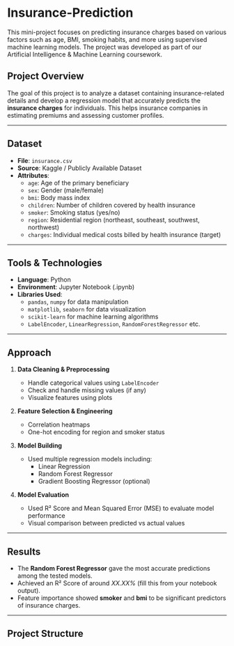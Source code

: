 # Insurance-Prediction

This mini-project focuses on predicting insurance charges based on various factors such as age, BMI, smoking habits, and more using supervised machine learning models. The project was developed as part of our Artificial Intelligence & Machine Learning coursework.

##  Project Overview

The goal of this project is to analyze a dataset containing insurance-related details and develop a regression model that accurately predicts the **insurance charges** for individuals. This helps insurance companies in estimating premiums and assessing customer profiles.

---

##  Dataset

- **File**: `insurance.csv`
- **Source**: Kaggle / Publicly Available Dataset
- **Attributes**:
  - `age`: Age of the primary beneficiary
  - `sex`: Gender (male/female)
  - `bmi`: Body mass index
  - `children`: Number of children covered by health insurance
  - `smoker`: Smoking status (yes/no)
  - `region`: Residential region (northeast, southeast, southwest, northwest)
  - `charges`: Individual medical costs billed by health insurance (target)

---

##  Tools & Technologies

- **Language**: Python 
- **Environment**: Jupyter Notebook (.ipynb)
- **Libraries Used**:
  - `pandas`, `numpy` for data manipulation
  - `matplotlib`, `seaborn` for data visualization
  - `scikit-learn` for machine learning algorithms
  - `LabelEncoder`, `LinearRegression`, `RandomForestRegressor` etc.

---

##  Approach

1. **Data Cleaning & Preprocessing**  
   - Handle categorical values using `LabelEncoder`
   - Check and handle missing values (if any)
   - Visualize features using plots

2. **Feature Selection & Engineering**  
   - Correlation heatmaps
   - One-hot encoding for region and smoker status

3. **Model Building**  
   - Used multiple regression models including:
     - Linear Regression
     - Random Forest Regressor
     - Gradient Boosting Regressor (optional)

4. **Model Evaluation**  
   - Used R² Score and Mean Squared Error (MSE) to evaluate model performance
   - Visual comparison between predicted vs actual values

---

##  Results

- The **Random Forest Regressor** gave the most accurate predictions among the tested models.
- Achieved an R² Score of around _XX.XX%_ (fill this from your notebook output).
- Feature importance showed **smoker** and **bmi** to be significant predictors of insurance charges.

---

##  Project Structure

